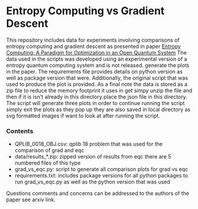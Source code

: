 # Entropy Computing vs Gradient Descent

This repository includes data for experiments involving comparisons of entropy computing and gradient descent as presented in paper
[Entropy Computing: A Paradigm for Optimization in an Open Quantum System](https://arxiv.org/abs/2407.04512)
The data used in the scripts was developed using an experimental version of a entropy quantum computing system and is not released.
generate the plots in the paper. The requirements file provides details on python version as well as package version that were. Additionally,
the original script that was used to produce the plot is provided. As a final note the data is stored as a zip file to reduce the memory footprint
it uses in get simpy unzip the file and then if it is isn't already in this directory place the json file in this directory. The script will generate
three plots in order to continue running the script simply exit the plots as they pop up  they are also saved in local directory
as svg formatted images if want to look at after running the script.

### Contents
- QPLIB_0018_OBJ.csv: qplib 18 problem that was used for the comparison of grad and eqc
- data/results_*.zip: zipped version of results from eqc there are 5 numbered files of this type
- grad_vs_eqc.py: script to generate all comparison plots for grad vs eqc
- requirements.txt: includes package versions for all python packages to run grad_vs_eqc.py as well as the python version that was used

Questions comments and concerns can be addressed to the authors of the paper see arxiv link.